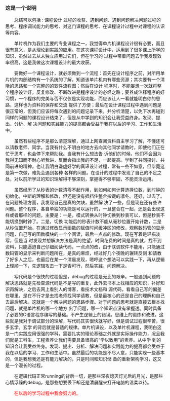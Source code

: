 

### 这是一个说明

&emsp;&emsp;总结可以包括 : 课程设计 过程的收获、遇到问题、遇到问题解决问题过程的思考、程序调试能力的思考、对这门课程的思考、在课程设计过程中对课程的认识等内容。

&emsp;&emsp;单片机作为我们主要的专业课程之一，我觉得单片机课程设计很有必要，而且很有意义，是从理论到实践的应用。在这次课程设计中，运用到了很多课上所学的知识，虽然过去从未独立应用过它们，但在学习的
过程中带着问题去学我发现效率很高，这是我做这次课程设计的最大收获。

&emsp;&emsp;要做好一个课程设计，就必须做到一个流程：首先在设计程序之前，对所用单片机的内部结构有一个系统的了解，知道该单片机内有哪些资源；其次要有一个清晰的思路和一个完整的的软件流程图；然后在设计
程序时，不能妄想一次就将整个程序设计好，反复修改、不断改进是程序设计的必经之路；要养成注释程序的好习惯，一个程序的完美与否不仅仅是实现功能，而应该让人一看就能明白你的思路，这样也为资料的保存和交流
提供了方便；最后在设计课程过程中遇到问题是很正常的，但我们应该将每次遇到的问题记录下来，并分析清楚，以免下次再碰到同样的问题的课程设计结束了，但是从中学到的知识会让我受益终身。发现、提出、分析、解
决问题和实践能力的提高都会受益于我在以后的学习、工作和生活中。

&emsp;&emsp;虽然有些程序不是那么清楚理解，通过上网查阅资料自主学习了解，不懂还可以请教老师、同学。当我有什么不明白的地方去向其他同学请教时，即使他们正在忙于思考，也会停下来帮助我。当我有什么想法告
诉他们的时候，他们不会因为我得无知而不耐心听我讲，反而会指出我的不足，一起提高。学到了共同探讨、共同前进的精神，也让我明白谦虚好学的真谛设计过程，常有一些不如意，但毕竟这是第一次做，难免会遇到各种
各样的问题。在设计的过程中发现了自己的不足之处，对以前所学过的知识理解得不够深刻，掌握得不够牢固，不能灵活运用。

&emsp;&emsp;虽然经历了从秒表的计数清零不起作用，到如何如何计算选择位数，到时钟的初始化，中断的理解和修改，但还是没有抵挡住整合按键的凛冬。还好，过去了。在问题处理方面，我发现自己是真的欠缺，虽然解
决了一些，但是现在还有些许问题。整个程序，各自单独的功能是可以运行的，一旦整合在一起，还是会出现这样或者那样的问题，主要是：一是，模式转换从时钟切换到秒表可以，但是秒表不能切换到时钟了。二是，切换
功能后的秒表计数不能从毫秒位置开始计数，二是从秒位置开始。在通过修改显示函数的赋值时间缓冲区的修改，观察数码管的显示问题，自己写的函数模块的一个个阅读，最后一点点的修改。现在写着是轻描淡写，但是当
时发现并想解决方法是真的绝望，时间花费的时间是真的就，找不到资料，只能逼迫自己仔细阅读代码，一点点的改，由于联调软件不能用，只能通过数码管的显示来判断问题所在，是真的麻烦，经过好几个夜晚的辗转反侧
和请教了好多人之后，也最后在某一个清晨发现，嗯哼这个想法可以实践一下，再从逻辑上理顺一下，先逻辑攻击一下是否可行，然后实践，问题解决。

&emsp;&emsp;写代码是个很快的过程但是，debug的过程是无比的艰辛。一般遇到问题的解决思路就是先检查源代码是不是写的重复，此外去书本上找相应的知识，补好知识再解决，之后去网上看别人的博客，看技术文档和
源代码，看看自己写的偏差在哪里，是在不行才是去找老师找同学请教，但是最核心的还是自己的理解和自己去最后解决。这就是一个解决问题的思路步骤。对于问题的思考就是直接去根本找问题，就是单片机的哪一个地方
出了问题，哪一个知识点没有掌握透。同时具备了必要的C语言程序编写的基础。不产生逻辑上的错误。思维上的锻炼和改进。这些就是我对于调试部分的理解，写代码其实很快就写好，但是调试过程很辛苦，很多玄学。玄学
的背后就是普适的规律。单片机课设，以及单片机课程，我明白这是一门实践应用很强的学科，需要扎实的理论基础之外就是实际操作能力，况且我们就是工科生，工程素养让我们需要具备很高的“学以致用”的素养。从中学
到的知识会让我受益终身。发现、提出、分析、解决问题和实践能力的提高都会受益于我在以后的学习、工作和生活中。虽然最后的功能是不尽人意，只能实现一些基本的，但是我想我还是有能力解决的，只是时间和知识储
备的重新架构学习，这又是一个漫长的过程。

&emsp;&emsp;在逻辑代码正常running的背后一切，是那些深夜熄灭灯光后的月光，是那些心情浮躁的debug，是那些想要丢下却还是清晨醒来打开电脑的温柔以待。
<p style = "text-indent:2em;color:red;">在以后的学习过程中我会努力的。</p>
